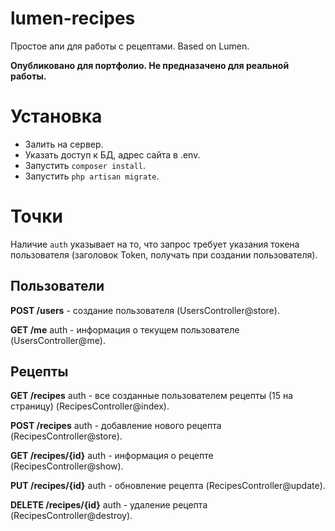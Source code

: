 # lumen-recipes
Простое апи для работы с рецептами. Based on Lumen.

**Опубликовано для портфолио. Не предназачено для реальной работы.**

# Установка

- Залить на сервер.
- Указать доступ к БД, адрес сайта в .env.
- Запустить `composer install`.
- Запустить `php artisan migrate`.

# Точки

Наличие `auth` указывает на то, что запрос требует указания токена пользователя (заголовок Token, получать при создании пользователя).

## Пользователи

**POST /users** - создание пользователя (UsersController@store).

**GET /me** auth - информация о текущем пользователе (UsersController@me).

## Рецепты

**GET /recipes** auth - все созданные пользователем рецепты (15 на страницу) (RecipesController@index).

**POST /recipes** auth - добавление нового рецепта (RecipesController@store).

**GET /recipes/{id}** auth - информация о рецепте (RecipesController@show).

**PUT /recipes/{id}** auth - обновление рецепта (RecipesController@update).

**DELETE /recipes/{id}** auth - удаление рецепта (RecipesController@destroy).
